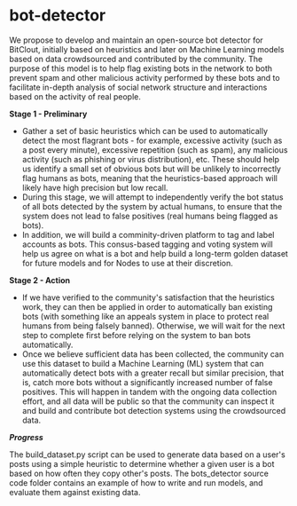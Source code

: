 # bot-detector
We propose to develop and maintain an open-source bot detector for BitClout, initially based on heuristics and later on Machine Learning models based on data crowdsourced and contributed by the community. The purpose of this model is to help flag existing bots in the network to both prevent spam and other malicious activity performed by these bots and to facilitate in-depth analysis of social network structure and interactions based on the activity of real people.

**Stage 1 - Preliminary**

- Gather a set of basic heuristics which can be used to automatically detect the most flagrant bots - for example, excessive activity (such as a post every minute), excessive repetition (such as spam), any malicious activity (such as phishing or virus distribution), etc. These should help us identify a small set of obvious bots but will be unlikely to incorrectly flag humans as bots, meaning that the heuristics-based approach will likely have high precision but low recall.
- During this stage, we will attempt to independently verify the bot status of all bots detected by the system by actual humans, to ensure that the system does not lead to false positives (real humans being flagged as bots).
- In addition, we will build a comminity-driven platform to tag and label accounts as bots. This consus-based tagging and voting system will help us agree on what is a bot and help build a long-term golden dataset for future models and for Nodes to use at their discretion.  

**Stage 2 - Action**

- If we have verified to the community's satisfaction that the heuristics work, they can then be applied in order to automatically ban existing bots (with something like an appeals system in place to protect real humans from being falsely banned). Otherwise, we will wait for the next step to complete first before relying on the system to ban bots automatically.
- Once we believe sufficient data has been collected, the community can use this dataset to build a Machine Learning (ML) system that can automatically detect bots with a greater recall but similar precision, that is, catch more bots without a significantly increased number of false positives. This will happen in tandem with the ongoing data collection effort, and all data will be public so that the community can inspect it and build and contribute bot detection systems using the crowdsourced data.

***Progress***

The build_dataset.py script can be used to generate data based on a user's posts using a simple heuristic to determine whether a given user is a bot based on how often they copy other's posts. The bots_detector source code folder contains an example of how to write and run models, and evaluate them against existing data.